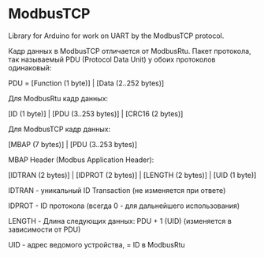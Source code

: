 # ModbusTCP
Library for Arduino for work on UART by the ModbusTCP protocol.

Кадр данных в ModbusTCP отличается от ModbusRtu.
Пакет протокола, так называемый PDU (Protocol Data Unit) у обоих протоколов одинаковый:

PDU = [Function (1 byte)] | [Data (2..252 bytes)]

Для ModbusRtu кадр данных:

[ID (1 byte)] | [PDU (3..253 bytes)] | [CRC16 (2 bytes)]

Для ModbusTCP кадр данных:

[MBAP (7 bytes)] | [PDU (3..253 bytes)]

MBAP Header (Modbus Application Header):

[IDTRAN (2 bytes)] | [IDPROT (2 bytes)] | [LENGTH (2 bytes)] | [UID (1 byte)]

IDTRAN - уникальный ID Transaction (не изменяется при ответе)

IDPROT - ID протокола (всегда 0 - для дальнейшего использования)

LENGTH - Длина следующих данных: PDU + 1 (UID) (изменяется в зависимости от PDU)

UID - адрес ведомого устройства, = ID в ModbusRtu
